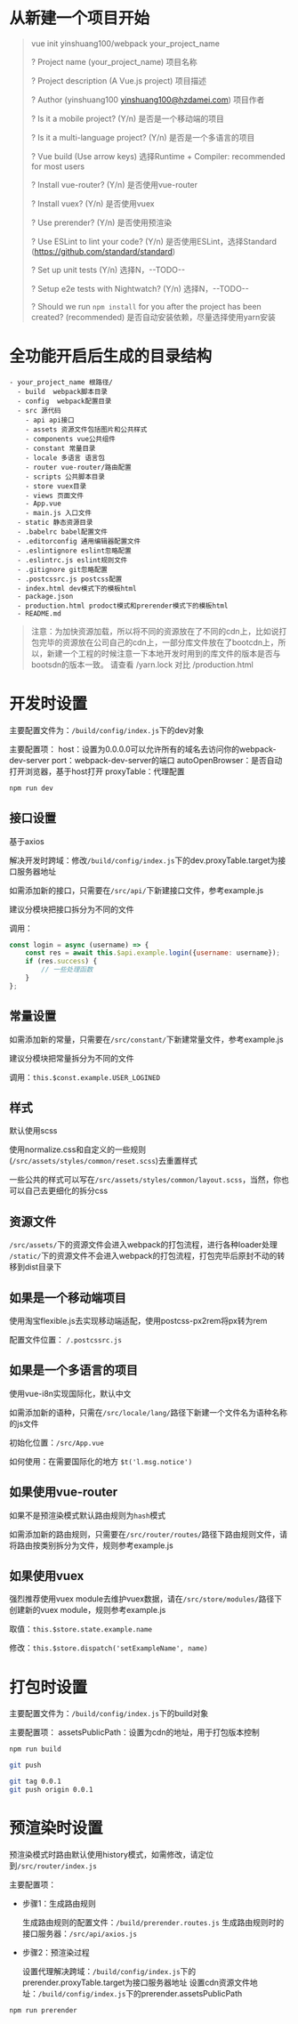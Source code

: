 # 从新建一个项目开始

> vue init yinshuang100/webpack your_project_name
>
> ? Project name (your_project_name) 项目名称
>
> ? Project description (A Vue.js project) 项目描述
>
> ? Author (yinshuang100 <yinshuang100@hzdamei.com>) 项目作者
>
> ? Is it a mobile project? (Y/n) 是否是一个移动端的项目
>
> ? Is it a multi-language project? (Y/n) 是否是一个多语言的项目
>
> ? Vue build (Use arrow keys) 选择Runtime + Compiler: recommended for most users
>
> ? Install vue-router? (Y/n) 是否使用vue-router
>
> ? Install vuex? (Y/n) 是否使用vuex
>
> ? Use prerender? (Y/n) 是否使用预渲染
>
> ? Use ESLint to lint your code? (Y/n) 是否使用ESLint，选择Standard (https://github.com/standard/standard)
>
> ? Set up unit tests (Y/n) 选择N，--TODO--
>
> ? Setup e2e tests with Nightwatch? (Y/n) 选择N，--TODO--
>
> ? Should we run `npm install` for you after the project has been created? (recommended) 是否自动安装依赖，尽量选择使用yarn安装

# 全功能开启后生成的目录结构

```
- your_project_name 根路径/
  - build  webpack脚本目录
  - config  webpack配置目录
  - src 源代码
    - api api接口
    - assets 资源文件包括图片和公共样式
    - components vue公共组件
    - constant 常量目录
    - locale 多语言 语言包
    - router vue-router/路由配置
    - scripts 公共脚本目录
    - store vuex目录
    - views 页面文件
    - App.vue
    - main.js 入口文件
  - static 静态资源目录
  - .babelrc babel配置文件
  - .editorconfig 通用编辑器配置文件
  - .eslintignore eslint忽略配置
  - .eslintrc.js eslint规则文件
  - .gitignore git忽略配置
  - .postcssrc.js postcss配置
  - index.html dev模式下的模板html
  - package.json
  - production.html prodoct模式和prerender模式下的模板html
  - README.md
```

> 注意：为加快资源加载，所以将不同的资源放在了不同的cdn上，比如说打包完毕的资源放在公司自己的cdn上，一部分库文件放在了bootcdn上，所以，新建一个工程的时候注意一下本地开发时用到的库文件的版本是否与bootsdn的版本一致。
> 请查看 /yarn.lock 对比 /production.html

# 开发时设置

主要配置文件为：`/build/config/index.js`下的dev对象

主要配置项：
    host：设置为0.0.0.0可以允许所有的域名去访问你的webpack-dev-server
    port：webpack-dev-server的端口
    autoOpenBrowser：是否自动打开浏览器，基于host打开
    proxyTable：代理配置

```sh
npm run dev
```

## 接口设置

基于axios

解决开发时跨域：修改`/build/config/index.js`下的dev.proxyTable.target为接口服务器地址

如需添加新的接口，只需要在`/src/api/`下新建接口文件，参考example.js

建议分模块把接口拆分为不同的文件

调用：

```javascript
const login = async (username) => {
    const res = await this.$api.example.login({username: username});
    if (res.success) {
        // 一些处理函数
    }
};
```

## 常量设置

如需添加新的常量，只需要在`/src/constant/`下新建常量文件，参考example.js

建议分模块把常量拆分为不同的文件

调用：`this.$const.example.USER_LOGINED`

## 样式

默认使用scss

使用normalize.css和自定义的一些规则(`/src/assets/styles/common/reset.scss`)去重置样式

一些公共的样式可以写在`/src/assets/styles/common/layout.scss`，当然，你也可以自己去更细化的拆分css

## 资源文件

`/src/assets/`下的资源文件会进入webpack的打包流程，进行各种loader处理
`/static/`下的资源文件不会进入webpack的打包流程，打包完毕后原封不动的转移到dist目录下


## 如果是一个移动端项目

使用淘宝flexible.js去实现移动端适配，使用postcss-px2rem将px转为rem

配置文件位置： `/.postcssrc.js`

## 如果是一个多语言的项目

使用vue-i8n实现国际化，默认中文

如需添加新的语种，只需在`/src/locale/lang/`路径下新建一个文件名为语种名称的js文件

初始化位置：`/src/App.vue`

如何使用：在需要国际化的地方 `$t('l.msg.notice')`

## 如果使用vue-router

如果不是预渲染模式默认路由规则为`hash`模式

如需添加新的路由规则，只需要在`/src/router/routes/`路径下路由规则文件，请将路由按类别拆分为文件，规则参考example.js

## 如果使用vuex

强烈推荐使用vuex module去维护vuex数据，请在`/src/store/modules/`路径下创建新的vuex module，规则参考example.js

取值：`this.$store.state.example.name`

修改：`this.$store.dispatch('setExampleName', name)`


# 打包时设置

主要配置文件为：`/build/config/index.js`下的build对象

主要配置项：
    assetsPublicPath：设置为cdn的地址，用于打包版本控制

```sh
npm run build

git push

git tag 0.0.1
git push origin 0.0.1
```

# 预渲染时设置

预渲染模式时路由默认使用history模式，如需修改，请定位到`/src/router/index.js`

主要配置项：
*   步骤1：生成路由规则

    生成路由规则的配置文件：`/build/prerender.routes.js`
    生成路由规则时的接口服务器：`/src/api/axios.js`

*   步骤2：预渲染过程

    设置代理解决跨域：`/build/config/index.js`下的prerender.proxyTable.target为接口服务器地址
    设置cdn资源文件地址：`/build/config/index.js`下的prerender.assetsPublicPath

```sh
npm run prerender
```
